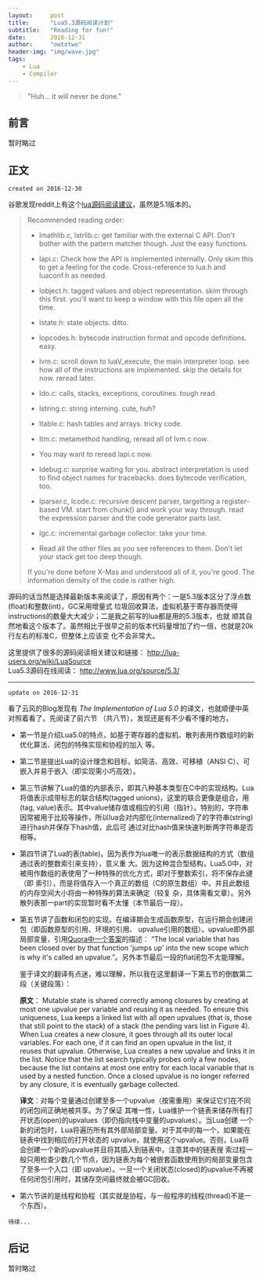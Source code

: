 ```yaml
---
layout:     post
title:      "Lua5.3源码阅读计划"
subtitle:   "Reading for fun!"
date:       2016-12-31
author:     "owtotwo"
header-img: "img/wave.jpg"
tags:
    - Lua
    - Compiler
---
```


> "Huh... it will never be done."

## 前言
暂时略过

## 正文
`created on 2016-12-30`

谷歌发现reddit上有这个[lua源码阅读建议][1]，虽然是5.1版本的。

> Recommended reading order:  
>
> - lmathlib.c, lstrlib.c: get familiar with the external C API. Don't bother with the pattern matcher though. Just the easy functions.
>
> - lapi.c: Check how the API is implemented internally. Only skim this to get a feeling for the code. Cross-reference to lua.h and luaconf.h as needed.
>
> - lobject.h: tagged values and object representation. skim through this first. you'll want to keep a window with this file open all the time.
>
> - lstate.h: state objects. ditto.
>
> - lopcodes.h: bytecode instruction format and opcode definitions. easy.
>
> - lvm.c: scroll down to luaV_execute, the main interpreter loop. see how all of the instructions are implemented. skip the details for now. reread later.
>
> - ldo.c: calls, stacks, exceptions, coroutines. tough read.
>
> - lstring.c: string interning. cute, huh?
>
> - ltable.c: hash tables and arrays. tricky code.
>
> - ltm.c: metamethod handling, reread all of lvm.c now.
>
> - You may want to reread lapi.c now.
>
> - ldebug.c: surprise waiting for you. abstract interpretation is used to find object names for tracebacks. does bytecode verification, too.
>
> - lparser.c, lcode.c: recursive descent parser, targetting a register-based VM. start from chunk() and work your way through. read the expression parser and the code generator parts last.
>
> - lgc.c: incremental garbage collector. take your time.
>
> - Read all the other files as you see references to them. Don't let your stack get too deep though.
>
> If you're done before X-Mas and understood all of it, you're good. The information density of the code is rather high.

源码的话当然是选择最新版本来阅读了，原因有两个：一是5.3版本区分了浮点数(float)和整数(int)，GC采用增量式
垃圾回收算法，虚拟机基于寄存器而使得instructions的数量大大减少；二是我之前写的lua都是用的5.3版本，也就
顺其自然地看这个版本了。虽然相比于很早之前的版本代码量增加了约一倍，也就是20k行左右的标准C，但整体上应该变
化不会非常大。

这里提供了很多的源码阅读相关建议和链接： http://lua-users.org/wiki/LuaSource  
Lua5.3源码在线阅读： http://www.lua.org/source/5.3/  

--- 
`update on 2016-12-31`  

看了云风的Blog发现有 _The Implementation of Lua 5.0_ 的译文，也就顺便中英对照着看了。先阅读了前六节
（共八节），发现还是有不少看不懂的地方。  

- 第一节是介绍Lua5.0的特点，如基于寄存器的虚拟机、散列表用作数组时的新优化算法、闭包的特殊实现和协程的加入
等。

- 第二节是提出Lua的设计理念和目标，如简洁、高效、可移植（ANSI C）、可嵌入并易于嵌入（即实现需小巧高效）。

- 第三节讲解了Lua的值的内部表示，即其八种基本类型在C中的实现结构。Lua将值表示成带标志的联合结构(tagged 
unions)，这里的联合更像是组合，用(tag, value)表示。其中value储存值或相应的引用（指针）。特别的，字符串
因常被用于比较等操作，所以lua会对内部化(internalized)了的字符串(string)进行hash并保存下hash值，此后可
通过对比hash值来快速判断两字符串是否相等。

- 第四节讲了Lua的表(table)。因为表作为lua唯一的表示数据结构的方式（数组通过表的整数索引来支持），意义重
大。因为这种混合型结构，Lua5.0中，对被用作数组的表使用了一种特殊的优化方式，即对于整数索引，将不保存此键（即
索引），而是将值存入一个真正的数组（C的原生数组）中。并且此数组的内存空间大小将由一种特殊的算法来确定（较复
杂，具体需看文章）。另外散列表那一part的实现暂时看不太懂（本节最后一段）。

- 第五节讲了函数和闭包的实现。在编译期会生成函数原型，在运行期会创建闭包（即函数原型的引用、环境的引用、
upvalue引用的数组）。upvalue即外部局部变量，引用[Quora中一个答案][2]的描述： “The local variable 
that has been closed over by that function 'jumps up' into the new scope which is why 
it's called an upvalue.”。另外本节最后一段的flat闭包不太能理解。  

    鉴于译文的翻译有点迷，难以理解，所以我在这里翻译一下第五节的倒数第二段（关键段落）：  

    **原文**： Mutable state is shared correctly among closures by creating at most one 
upvalue per variable and reusing it as needed. To ensure this uniqueness, Lua
keeps a linked list with all open upvalues (that is, those that still point to the
stack) of a stack (the pending vars list in Figure 4). When Lua creates a new
closure, it goes through all its outer local variables. For each one, if it can find
an open upvalue in the list, it reuses that upvalue. Otherwise, Lua creates a new
upvalue and links it in the list. Notice that the list search typically probes only
a few nodes, because the list contains at most one entry for each local variable
that is used by a nested function. Once a closed upvalue is no longer referred by
any closure, it is eventually garbage collected.

    **译文**：对每个变量通过创建至多一个upvalue（按需重用）来保证它们在不同的闭包间正确地被共享。为了保证
其唯一性，Lua维护一个链表来储存所有打开状态(open)的upvalues（即仍指向栈中变量的upvalues）。当Lua创建
一个新的闭包时，Lua将遍历所有其外部局部变量。对于其中的每一个，如果能在链表中找到相应的打开状态的
upvalue，就使用这个upvalue。否则，Lua将会创建一个新的upvalue并且将其插入到链表中。注意其中的链表搜
索过程一般只用检查少数几个节点，因为链表为每个被嵌套函数使用到的局部变量包含了至多一个入口（即
upvalue）。一旦一个关闭状态(closed)的upvalue不再被任何闭包引用时，其储存空间最终就会被GC回收。  

- 第六节讲的是线程和协程（其实就是协程，与一般程序的线程(thread)不是一个东西）。

`待续...`

[1]: https://www.reddit.com/r/programming/comments/63hth/ask_reddit_which_oss_codebases_out_there_are_so/c02pxbp/
[2]: https://www.quora.com/What-are-upvalues-in-Lua

## 后记
暂时略过
